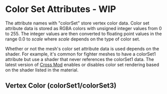 # Color Set Attributes - WIP
The attribute names with "colorSet" store vertex color data. Color set attribute data is stored as RGBA colors with unsigned integer values from 0 to 255. The integer values are then converted to floating point values in the range 0.0 to *scale* where *scale* depends on the type of color set. 

Whether or not the mesh's color set attribute data is used depends on the shader. For example, it's common for fighter meshes to have a colorSet1 attribute but use a shader that never references the colorSet1 data. The latest version of [Cross Mod](https://github.com/Ploaj/SSBHLib/releases) enables or disables color set rendering based on the shader listed in the material. 

## Vertex Color (colorSet1/colorSet3)




